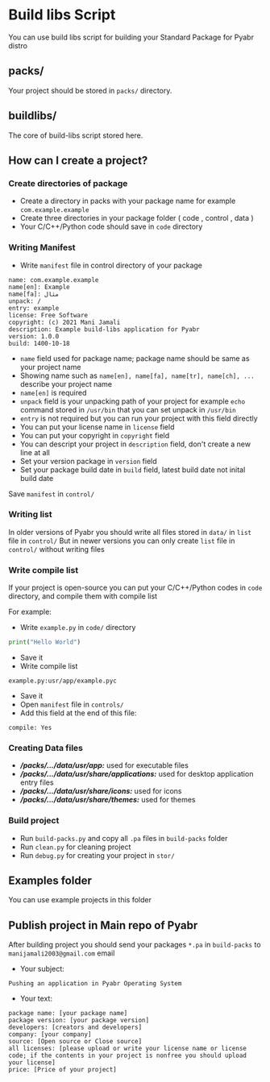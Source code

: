 # Build libs Script
 You can use build libs script for building your Standard Package for Pyabr distro
 
## packs/
Your project should be stored in `packs/` directory.

## buildlibs/
The core of build-libs script stored here.

## How can I create a project?

### Create directories of package
- Create a directory in packs with your package name for example `com.example.example`
- Create three directories in your package folder ( code , control , data )
- Your C/C++/Python code should save in `code` directory

### Writing Manifest
- Write `manifest` file in control directory of your package
```
name: com.example.example
name[en]: Example
name[fa]: مثال
unpack: /
entry: example
license: Free Software
copyright: (c) 2021 Mani Jamali
description: Example build-libs application for Pyabr
version: 1.0.0
build: 1400-10-18
```
- `name` field used for package name; package name should be same as your project name
- Showing name such as `name[en], name[fa], name[tr], name[ch], ...` describe your project name
- `name[en]` is required
- `unpack` field is your unpacking path of your project for example `echo` command stored in `/usr/bin` that you can set unpack in `/usr/bin`
- `entry` is not required but you can run your project with this field directly
- You can put your license name in `license` field
- You can put your copyright in `copyright` field
- You can descript your project in `description` field, don't create a new line at all
- Set your version package in `version` field
- Set your package build date in `build` field, latest build date not inital build date

Save `manifest` in `control/`
### Writing list
In older versions of Pyabr you should write all files stored in `data/` in `list` file in `control/`
But in newer versions you can only create `list` file in `control/` without writing files

### Write compile list
If your project is open-source you can put your C/C++/Python codes in `code` directory, and compile them with compile list

For example:
- Write `example.py` in `code/` directory
```python
print("Hello World")
```
- Save it
- Write compile list
```
example.py:usr/app/example.pyc
```
- Save it
- Open `manifest` file in `controls/`
- Add this field at the end of this file:
```
compile: Yes
```

### Creating Data files

- ***/packs/.../data/usr/app:*** used for executable files
- ***/packs/.../data/usr/share/applications:*** used for desktop application entry files
- ***/packs/.../data/usr/share/icons:*** used for icons
- ***/packs/.../data/usr/share/themes:*** used for themes

### Build project

- Run `build-packs.py` and copy all `.pa` files in `build-packs` folder
- Run `clean.py` for cleaning project
- Run `debug.py` for creating your project in `stor/`

## Examples folder

You can use example projects in this folder

## Publish project in Main repo of Pyabr

After building project you should send your packages `*.pa` in `build-packs` to `manijamali2003@gmail.com` email

- Your subject: 
```text
Pushing an application in Pyabr Operating System
```

- Your text:
```text
package name: [your package name]
package version: [your package version]
developers: [creators and developers]
company: [your company]
source: [Open source or Close source]
all licenses: [please upload or write your license name or license code; if the contents in your project is nonfree you should upload your license]
price: [Price of your project]
```